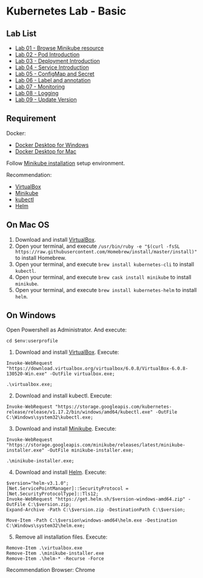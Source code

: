 # Kubernetes Lab - Basic

## Lab List

* [Lab 01 - Browse Minikube resource](lab-01.md)
* [Lab 02 - Pod Introduction](lab-02.md)
* [Lab 03 - Deployment Introduction](lab-03.md)
* [Lab 04 - Service Introduction](lab-04.md)
* [Lab 05 - ConfigMap and Secret](lab-05.md)
* [Lab 06 - Label and annotation](lab-06.md)
* [Lab 07 - Monitoring](lab-07.md)
* [Lab 08 - Logging](lab-08.md)
* [Lab 09 - Update Version](lab-09.md)

## Requirement

Docker:

* [Docker Desktop for Windows](https://hub.docker.com/editions/community/docker-ce-desktop-windows)
* [Docker Desktop for Mac](https://hub.docker.com/editions/community/docker-ce-desktop-mac)

Follow [Minikube installation](https://kubernetes.io/docs/tasks/tools/install-minikube/) setup environment.

Recommendation:

* [VirtualBox](https://www.virtualbox.org/wiki/Downloads)
* [Minikube](https://kubernetes.io/docs/tasks/tools/install-minikube/)
* [kubectl](https://kubernetes.io/docs/tasks/tools/install-kubectl/)
* [Helm](https://github.com/helm/helm)

## On Mac OS

1. Download and install [VirtualBox](https://www.virtualbox.org/wiki/Downloads).
2. Open your terminal, and execute `/usr/bin/ruby -e "$(curl -fsSL https://raw.githubusercontent.com/Homebrew/install/master/install)"` to install Homebrew.
3. Open your terminal, and execute `brew install kubernetes-cli` to install `kubectl`.
4. Open your terminal, and execute `brew cask install minikube` to install `minikube`.
5. Open your terminal, and execute `brew install kubernetes-helm` to install `helm`.

## On Windows

Open Powershell as Administrator. And execute:

```
cd $env:userprofile
```

1. Download and install [VirtualBox](https://www.virtualbox.org/wiki/Downloads). Execute:

```
Invoke-WebRequest "https://download.virtualbox.org/virtualbox/6.0.8/VirtualBox-6.0.8-130520-Win.exe" -OutFile virtualbox.exe;

.\virtualbox.exe;
```

2. Download and install kubectl. Execute:

```
Invoke-WebRequest "https://storage.googleapis.com/kubernetes-release/release/v1.17.2/bin/windows/amd64/kubectl.exe" -OutFile C:\Windows\system32\kubectl.exe;
```

3. Download and install [Minikube](https://kubernetes.io/docs/tasks/tools/install-minikube/). Execute:

```
Invoke-WebRequest "https://storage.googleapis.com/minikube/releases/latest/minikube-installer.exe" -OutFile minikube-installer.exe;

.\minikube-installer.exe;
```

4. Download and install [Helm](https://helm.sh/docs/using_helm/#installing-helm). Execute:

```
$version="helm-v3.1.0";
[Net.ServicePointManager]::SecurityProtocol = [Net.SecurityProtocolType]::Tls12;
Invoke-WebRequest "https://get.helm.sh/$version-windows-amd64.zip" -OutFile C:\$version.zip;
Expand-Archive -Path C:\$version.zip -DestinationPath C:\$version;

Move-Item -Path C:\$version\windows-amd64\helm.exe -Destination C:\Windows\system32\helm.exe;
```

5. Remove all installation files. Execute:

```
Remove-Item .\virtualbox.exe
Remove-Item .\minikube-installer.exe
Remove-Item .\helm-* -Recurse -Force
```

Recommendation Browser: Chrome
